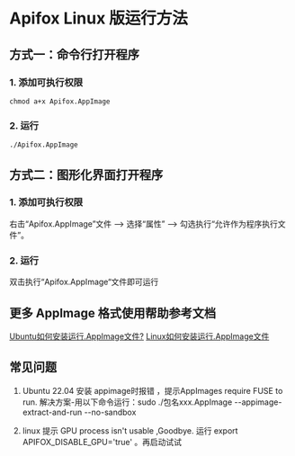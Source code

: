 # Apifox Linux 版运行方法

## 方式一：命令行打开程序

### 1. 添加可执行权限

    chmod a+x Apifox.AppImage

### 2. 运行

    ./Apifox.AppImage


## 方式二：图形化界面打开程序

### 1. 添加可执行权限

右击“Apifox.AppImage”文件 —> 选择“属性” —> 勾选执行“允许作为程序执行文件”。

### 2. 运行

双击执行“Apifox.AppImage“文件即可运行

## 更多 AppImage 格式使用帮助参考文档

[Ubuntu如何安装运行.AppImage文件?](https://www.louishe.com/2019/08/13/doc-4956.html)
[Linux如何安装运行.AppImage文件](https://www.jb51.net/LINUXjishu/675717_all.html)


## 常见问题
1. Ubuntu 22.04 安装 appimage时报错 ，提示AppImages require FUSE to run. 
解决方案-用以下命令运行：sudo ./包名xxx.AppImage --appimage-extract-and-run  --no-sandbox

2. linux 提示 GPU process isn't usable ,Goodbye.
运行 export APIFOX_DISABLE_GPU='true' 。再启动试试